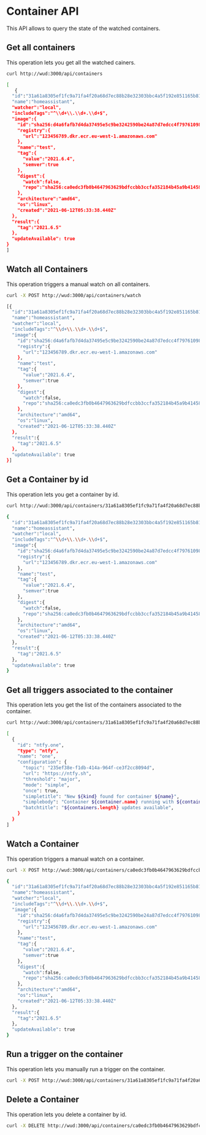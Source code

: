 # Container API
This API allows to query the state of the watched containers.

## Get all containers
This operation lets you get all the watched cainers.

```bash
curl http://wud:3000/api/containers

[
   {
  "id":"31a61a8305ef1fc9a71fa4f20a68d7ec88b28e32303bbc4a5f192e851165b816",
  "name":"homeassistant",
  "watcher":"local",
  "includeTags":"^\\d+\\.\\d+.\\d+$",
  "image":{
    "id":"sha256:d4a6fafb7d4da37495e5c9be3242590be24a87d7edcc4f79761098889c54fca6",
    "registry":{
      "url":"123456789.dkr.ecr.eu-west-1.amazonaws.com"
    },
    "name":"test",
    "tag":{
      "value":"2021.6.4",
      "semver":true
    },
    "digest":{
      "watch":false,
      "repo":"sha256:ca0edc3fb0b4647963629bdfccbb3ccfa352184b45a9b4145832000c2878dd72"
    },
    "architecture":"amd64",
    "os":"linux",
    "created":"2021-06-12T05:33:38.440Z"
  },
  "result":{
    "tag":"2021.6.5"
  },
  "updateAvailable": true
}
]
```

## Watch all Containers
This operation triggers a manual watch on all containers.

```bash
curl -X POST http://wud:3000/api/containers/watch

[{
  "id":"31a61a8305ef1fc9a71fa4f20a68d7ec88b28e32303bbc4a5f192e851165b816",
  "name":"homeassistant",
  "watcher":"local",
  "includeTags":"^\\d+\\.\\d+.\\d+$",
  "image":{
    "id":"sha256:d4a6fafb7d4da37495e5c9be3242590be24a87d7edcc4f79761098889c54fca6",
    "registry":{
      "url":"123456789.dkr.ecr.eu-west-1.amazonaws.com"
    },
    "name":"test",
    "tag":{
      "value":"2021.6.4",
      "semver":true
    },
    "digest":{
      "watch":false,
      "repo":"sha256:ca0edc3fb0b4647963629bdfccbb3ccfa352184b45a9b4145832000c2878dd72"
    },
    "architecture":"amd64",
    "os":"linux",
    "created":"2021-06-12T05:33:38.440Z"
  },
  "result":{
    "tag":"2021.6.5"
  },
  "updateAvailable": true
}]
```

## Get a Container by id

This operation lets you get a container by id.

```bash
curl http://wud:3000/api/containers/31a61a8305ef1fc9a71fa4f20a68d7ec88b28e32303bbc4a5f192e851165b816

{
  "id":"31a61a8305ef1fc9a71fa4f20a68d7ec88b28e32303bbc4a5f192e851165b816",
  "name":"homeassistant",
  "watcher":"local",
  "includeTags":"^\\d+\\.\\d+.\\d+$",
  "image":{
    "id":"sha256:d4a6fafb7d4da37495e5c9be3242590be24a87d7edcc4f79761098889c54fca6",
    "registry":{
      "url":"123456789.dkr.ecr.eu-west-1.amazonaws.com"
    },
    "name":"test",
    "tag":{
      "value":"2021.6.4",
      "semver":true
    },
    "digest":{
      "watch":false,
      "repo":"sha256:ca0edc3fb0b4647963629bdfccbb3ccfa352184b45a9b4145832000c2878dd72"
    },
    "architecture":"amd64",
    "os":"linux",
    "created":"2021-06-12T05:33:38.440Z"
  },
  "result":{
    "tag":"2021.6.5"
  },
  "updateAvailable": true
}
```

## Get all triggers associated to the container

This operation lets you get the list of the containers associated to the container.

```bash
curl http://wud:3000/api/containers/31a61a8305ef1fc9a71fa4f20a68d7ec88b28e32303bbc4a5f192e851165b816/triggers

[
  {
    "id": "ntfy.one",
    "type": "ntfy",
    "name": "one",
    "configuration": {
      "topic": "235ef38e-f1db-414a-964f-ce3f2cc8094d",
      "url": "https://ntfy.sh",
      "threshold": "major",
      "mode": "simple",
      "once": true,
      "simpletitle": "New ${kind} found for container ${name}",
      "simplebody": "Container ${container.name} running with ${container.updateKind.kind} ${container.updateKind.localValue} can be updated to ${container.updateKind.kind} ${container.updateKind.remoteValue}${container.result && container.result.link ? "\\n" + container.result.link : ""}",
      "batchtitle": "${containers.length} updates available",
    }
  }
]
```

## Watch a Container
This operation triggers a manual watch on a container.

```bash
curl -X POST http://wud:3000/api/containers/ca0edc3fb0b4647963629bdfccbb3ccfa352184b45a9b4145832000c2878dd72/watch

{
  "id":"31a61a8305ef1fc9a71fa4f20a68d7ec88b28e32303bbc4a5f192e851165b816",
  "name":"homeassistant",
  "watcher":"local",
  "includeTags":"^\\d+\\.\\d+.\\d+$",
  "image":{
    "id":"sha256:d4a6fafb7d4da37495e5c9be3242590be24a87d7edcc4f79761098889c54fca6",
    "registry":{
      "url":"123456789.dkr.ecr.eu-west-1.amazonaws.com"
    },
    "name":"test",
    "tag":{
      "value":"2021.6.4",
      "semver":true
    },
    "digest":{
      "watch":false,
      "repo":"sha256:ca0edc3fb0b4647963629bdfccbb3ccfa352184b45a9b4145832000c2878dd72"
    },
    "architecture":"amd64",
    "os":"linux",
    "created":"2021-06-12T05:33:38.440Z"
  },
  "result":{
    "tag":"2021.6.5"
  },
  "updateAvailable": true
}
```

## Run a trigger on the container

This operation lets you manually run a trigger on the container.

```bash
curl -X POST http://wud:3000/api/containers/31a61a8305ef1fc9a71fa4f20a68d7ec88b28e32303bbc4a5f192e851165b816/triggers/ntfy.one
```

## Delete a Container
This operation lets you delete a container by id.

```bash
curl -X DELETE http://wud:3000/api/containers/ca0edc3fb0b4647963629bdfccbb3ccfa352184b45a9b4145832000c2878dd72
```